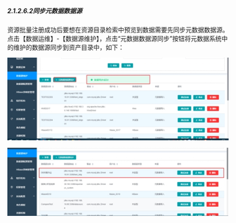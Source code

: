 ##### 2.1.2.6.2同步元数据数据源

​       资源批量注册成功后要想在资源目录检索中预览到数据需要先同步元数据数据源。点击【数据运维】-【数据源维护】，点击“元数据数据源同步”按钮将元数据系统中的维护的数据源同步到资产目录中，如下：

![img](2.1.2.6.2%E5%90%8C%E6%AD%A5%E5%85%83%E6%95%B0%E6%8D%AE%E6%95%B0%E6%8D%AE%E6%BA%90.assets/wps21.jpg) 

![img](2.1.2.6.2%E5%90%8C%E6%AD%A5%E5%85%83%E6%95%B0%E6%8D%AE%E6%95%B0%E6%8D%AE%E6%BA%90.assets/wps22.jpg) 

